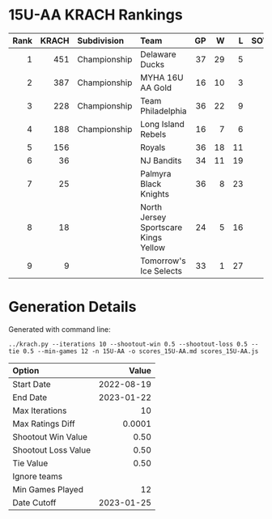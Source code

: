 # 15U-AA KRACH Rankings
Rank|KRACH|Subdivision|Team|GP|W|L|SOW|SOL|T|SoS
---:|---:|:---|:---|---:|---:|---:|---:|---:|---:|---:
1|451|Championship|Delaware Ducks|37|29|5|3|0|0|161
2|387|Championship|MYHA 16U AA Gold|16|10|3|1|1|1|310
3|228|Championship|Team Philadelphia|36|22|9|3|2|0|182
4|188|Championship|Long Island Rebels|16|7|6|3|0|0|353
5|156||Royals|36|18|11|2|4|1|285
6|36||NJ Bandits|34|11|19|1|3|0|188
7|25||Palmyra Black Knights|36|8|23|1|4|0|181
8|18||North Jersey Sportscare Kings Yellow|24|5|16|1|2|0|113
9|9||Tomorrow's Ice Selects|33|1|27|3|2|0|214
# Generation Details

Generated with command line:
```
../krach.py --iterations 10 --shootout-win 0.5 --shootout-loss 0.5 --tie 0.5 --min-games 12 -n 15U-AA -o scores_15U-AA.md scores_15U-AA.js
```

| Option | Value |
| :----- | ----: |
| Start Date | 2022-08-19 |
| End Date | 2023-01-22 |
| Max Iterations | 10 |
| Max Ratings Diff | 0.0001 |
| Shootout Win Value | 0.50 |
| Shootout Loss Value | 0.50 |
| Tie Value | 0.50 |
| Ignore teams |  |
| Min Games Played | 12 |
| Date Cutoff | 2023-01-25 |

